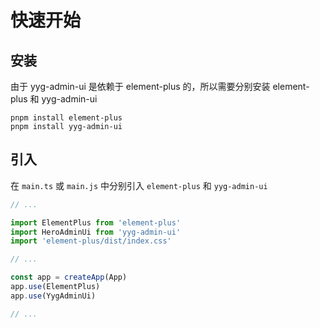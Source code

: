 # 快速开始

## 安装

由于 yyg-admin-ui 是依赖于 element-plus 的，所以需要分别安装 element-plus 和 yyg-admin-ui

```shell
pnpm install element-plus
pnpm install yyg-admin-ui
```

## 引入

在 `main.ts` 或 `main.js` 中分别引入 `element-plus` 和 `yyg-admin-ui`

```javascript
// ...

import ElementPlus from 'element-plus'
import HeroAdminUi from 'yyg-admin-ui'
import 'element-plus/dist/index.css'

// ...

const app = createApp(App)
app.use(ElementPlus)
app.use(YygAdminUi)

// ...
```
